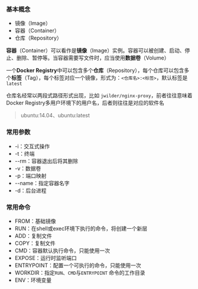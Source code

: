 ### 基本概念

- 镜像（Image）
- 容器（Container）
- 仓库（Repository）

**容器**（Container）可以看作是**镜像**（Image）实例。容器可以被创建、启动、停止、删除、暂停等。当容器需要写文件时，应当使用**数据卷**（Volume）

一个**Docker Registry**中可以包含多个**仓库**（Repository），每个仓库可以包含多个**标签**（Tag），每个标签对应一个镜像，形式为：`<仓库名>:<标签>`，默认标签是`latest`

仓库名经常以两段式路径形式出现，比如 `jwilder/nginx-proxy`，前者往往意味着Docker Registry多用户环境下的用户名，后者则往往是对应的软件名

> ubuntu:14.04、ubuntu:latest

### 常用参数

- -i：交互式操作
- -t：终端
- --rm：容器退出后将其删除
- -v：数据卷
- -p：端口映射
- --name：指定容器名字
- -d：后台进程

### 常用命令

- FROM：基础镜像
- RUN：在shell或exec环境下执行的命令，将创建一个新层
- ADD：复制文件
- COPY：复制文件
- CMD：容器默认执行命令，只能使用一次
- EXPOSE：运行时监听端口
- ENTRYPOINT：配置一个可执行的命令，只能使用一次
- WORKDIR：指定`RUN`、`CMD`与`ENTRYPOINT` 命令的工作目录
- ENV：环境变量